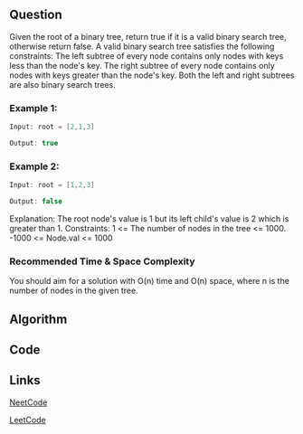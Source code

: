 ## Question
Given the root of a binary tree, return true if it is a valid binary search tree, otherwise return false.
A valid binary search tree satisfies the following constraints:
The left subtree of every node contains only nodes with keys less than the node's key.
The right subtree of every node contains only nodes with keys greater than the node's key.
Both the left and right subtrees are also binary search trees.
### Example 1:



```java
Input: root = [2,1,3]

Output: true

```
### Example 2:



```java
Input: root = [1,2,3]

Output: false

```
Explanation: The root node's value is 1 but its left child's value is 2 which is greater than 1.
Constraints:
1 <= The number of nodes in the tree <= 1000.
-1000 <= Node.val <= 1000


### Recommended Time & Space Complexity

You should aim for a solution with O(n) time and O(n) space, where n is the number of nodes in the given tree.





## Algorithm

## Code

## Links

[NeetCode](https://neetcode.io/problems/valid-binary-search-tree)

[LeetCode](https://leetcode.com/problems/valid-binary-search-tree)

